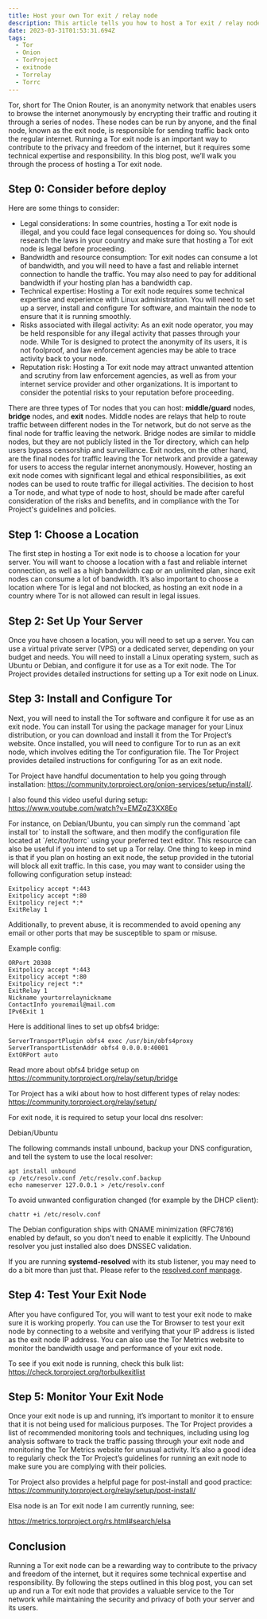 ```yaml
---
title: Host your own Tor exit / relay node
description: This article tells you how to host a Tor exit / relay node for onion service
date: 2023-03-31T01:53:31.694Z
tags:
  - Tor
  - Onion
  - TorProject
  - exitnode
  - Torrelay
  - Torrc
---
```

Tor, short for The Onion Router, is an anonymity network that enables users to browse the internet anonymously by encrypting their traffic and routing it through a series of nodes. These nodes can be run by anyone, and the final node, known as the exit node, is responsible for sending traffic back onto the regular internet. Running a Tor exit node is an important way to contribute to the privacy and freedom of the internet, but it requires some technical expertise and responsibility. In this blog post, we’ll walk you through the process of hosting a Tor exit node.

## S﻿tep 0: Consider before deploy
Here are some things to consider:

* Legal considerations: In some countries, hosting a Tor exit node is illegal, and you could face legal consequences for doing so. You should research the laws in your country and make sure that hosting a Tor exit node is legal before proceeding.
* Bandwidth and resource consumption: Tor exit nodes can consume a lot of bandwidth, and you will need to have a fast and reliable internet connection to handle the traffic. You may also need to pay for additional bandwidth if your hosting plan has a bandwidth cap.
* Technical expertise: Hosting a Tor exit node requires some technical expertise and experience with Linux administration. You will need to set up a server, install and configure Tor software, and maintain the node to ensure that it is running smoothly.
* Risks associated with illegal activity: As an exit node operator, you may be held responsible for any illegal activity that passes through your node. While Tor is designed to protect the anonymity of its users, it is not foolproof, and law enforcement agencies may be able to trace activity back to your node. 
* Reputation risk: Hosting a Tor exit node may attract unwanted attention and scrutiny from law enforcement agencies, as well as from your internet service provider and other organizations. It is important to consider the potential risks to your reputation before proceeding.

There are three types of Tor nodes that you can host: **middle/guard** nodes, **bridge** nodes, and **exit** nodes. Middle nodes are relays that help to route traffic between different nodes in the Tor network, but do not serve as the final node for traffic leaving the network. Bridge nodes are similar to middle nodes, but they are not publicly listed in the Tor directory, which can help users bypass censorship and surveillance. Exit nodes, on the other hand, are the final nodes for traffic leaving the Tor network and provide a gateway for users to access the regular internet anonymously. However, hosting an exit node comes with significant legal and ethical responsibilities, as exit nodes can be used to route traffic for illegal activities. The decision to host a Tor node, and what type of node to host, should be made after careful consideration of the risks and benefits, and in compliance with the Tor Project's guidelines and policies.

## Step 1: Choose a Location

The first step in hosting a Tor exit node is to choose a location for your server. You will want to choose a location with a fast and reliable internet connection, as well as a high bandwidth cap or an unlimited plan, since exit nodes can consume a lot of bandwidth. It’s also important to choose a location where Tor is legal and not blocked, as hosting an exit node in a country where Tor is not allowed can result in legal issues.

## Step 2: Set Up Your Server

Once you have chosen a location, you will need to set up a server. You can use a virtual private server (VPS) or a dedicated server, depending on your budget and needs. You will need to install a Linux operating system, such as Ubuntu or Debian, and configure it for use as a Tor exit node. The Tor Project provides detailed instructions for setting up a Tor exit node on Linux.

## Step 3: Install and Configure Tor

Next, you will need to install the Tor software and configure it for use as an exit node. You can install Tor using the package manager for your Linux distribution, or you can download and install it from the Tor Project’s website. Once installed, you will need to configure Tor to run as an exit node, which involves editing the Tor configuration file. The Tor Project provides detailed instructions for configuring Tor as an exit node.

Tor Project have handful documentation to help you going through installation: <https://community.torproject.org/onion-services/setup/install/>. 

I also found this video useful during setup: <https://www.youtube.com/watch?v=EMZqZ3XX8Eo>

For instance, on Debian/Ubuntu, you can simply run the command \`apt install tor\` to install the software, and then modify the configuration file located at \`/etc/tor/torrc\` using your preferred text editor. This resource can also be useful if you intend to set up a Tor relay. One thing to keep in mind is that if you plan on hosting an exit node, the setup provided in the tutorial will block all exit traffic. In this case, you may want to consider using the following configuration setup instead:

```shell
Exitpolicy accept *:443
Exitpolicy accept *:80
Exitpolicy reject *:*
ExitRelay 1
```

Additionally, to prevent abuse, it is recommended to avoid opening any email or other ports that may be susceptible to spam or misuse.

Example config:

```shell
ORPort 20308
Exitpolicy accept *:443
Exitpolicy accept *:80
Exitpolicy reject *:*
ExitRelay 1
Nickname yourtorrelaynickname
ContactInfo youremail@mail.com
IPv6Exit 1
```

Here is additional lines to set up obfs4 bridge:

```shell
ServerTransportPlugin obfs4 exec /usr/bin/obfs4proxy
ServerTransportListenAddr obfs4 0.0.0.0:40001
ExtORPort auto
```

R﻿ead more about obfs4 bridge setup on <https://community.torproject.org/relay/setup/bridge>

T﻿or Project has a wiki about how to host different types of relay nodes: <https://community.torproject.org/relay/setup/>

F﻿or exit node, it is required to setup your local dns resolver: 

Debian/Ubuntu

The following commands install unbound, backup your DNS configuration, and tell the system to use the local resolver:

```shell
apt install unbound
cp /etc/resolv.conf /etc/resolv.conf.backup
echo nameserver 127.0.0.1 > /etc/resolv.conf
```

To avoid unwanted configuration changed (for example by the DHCP client):

```
chattr +i /etc/resolv.conf
```

The Debian configuration ships with QNAME minimization (RFC7816) enabled by default, so you don't need to enable it explicitly. The Unbound resolver you just installed also does DNSSEC validation.

If you are running **systemd-resolved** with its stub listener, you may need to do a bit more than just that. Please refer to the [resolved.conf manpage](https://www.freedesktop.org/software/systemd/man/resolved.conf.html).

## Step 4: Test Your Exit Node

After you have configured Tor, you will want to test your exit node to make sure it is working properly. You can use the Tor Browser to test your exit node by connecting to a website and verifying that your IP address is listed as the exit node IP address. You can also use the Tor Metrics website to monitor the bandwidth usage and performance of your exit node.

T﻿o see if you exit node is running, check this bulk list: <https://check.torproject.org/torbulkexitlist>

## Step 5: Monitor Your Exit Node

Once your exit node is up and running, it’s important to monitor it to ensure that it is not being used for malicious purposes. The Tor Project provides a list of recommended monitoring tools and techniques, including using log analysis software to track the traffic passing through your exit node and monitoring the Tor Metrics website for unusual activity. It’s also a good idea to regularly check the Tor Project’s guidelines for running an exit node to make sure you are complying with their policies.

T﻿or Project also provides a helpful page for post-install and good practice: <https://community.torproject.org/relay/setup/post-install/>

Elsa node is an Tor exit node I am currently running, see:

<https://metrics.torproject.org/rs.html#search/elsa>

## Conclusion

Running a Tor exit node can be a rewarding way to contribute to the privacy and freedom of the internet, but it requires some technical expertise and responsibility. By following the steps outlined in this blog post, you can set up and run a Tor exit node that provides a valuable service to the Tor network while maintaining the security and privacy of both your server and its users.